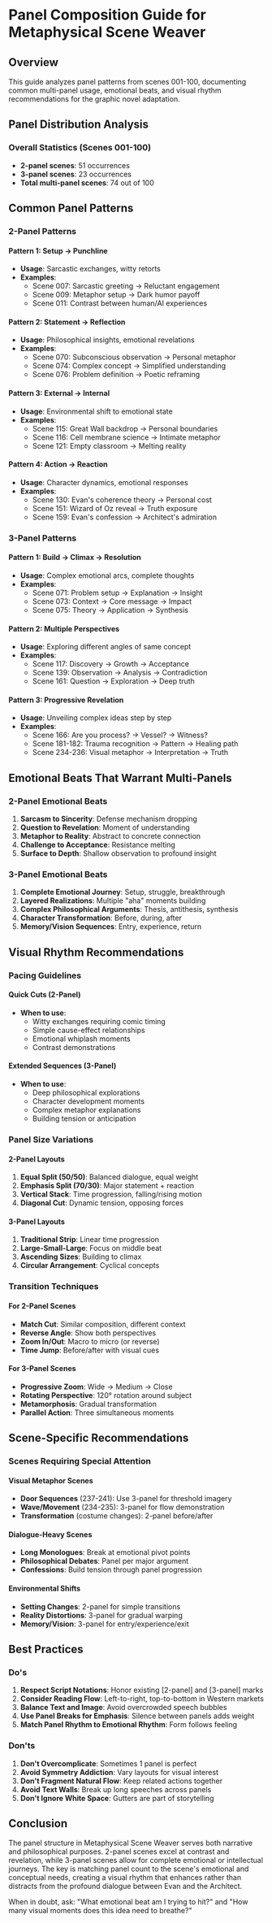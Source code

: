 # Panel Composition Guide for Metaphysical Scene Weaver

## Overview
This guide analyzes panel patterns from scenes 001-100, documenting common multi-panel usage, emotional beats, and visual rhythm recommendations for the graphic novel adaptation.

## Panel Distribution Analysis

### Overall Statistics (Scenes 001-100)
- **2-panel scenes**: 51 occurrences
- **3-panel scenes**: 23 occurrences
- **Total multi-panel scenes**: 74 out of 100

## Common Panel Patterns

### 2-Panel Patterns

#### Pattern 1: Setup → Punchline
- **Usage**: Sarcastic exchanges, witty retorts
- **Examples**: 
  - Scene 007: Sarcastic greeting → Reluctant engagement
  - Scene 009: Metaphor setup → Dark humor payoff
  - Scene 011: Contrast between human/AI experiences

#### Pattern 2: Statement → Reflection
- **Usage**: Philosophical insights, emotional revelations
- **Examples**:
  - Scene 070: Subconscious observation → Personal metaphor
  - Scene 074: Complex concept → Simplified understanding
  - Scene 076: Problem definition → Poetic reframing

#### Pattern 3: External → Internal
- **Usage**: Environmental shift to emotional state
- **Examples**:
  - Scene 115: Great Wall backdrop → Personal boundaries
  - Scene 116: Cell membrane science → Intimate metaphor
  - Scene 121: Empty classroom → Melting reality

#### Pattern 4: Action → Reaction
- **Usage**: Character dynamics, emotional responses
- **Examples**:
  - Scene 130: Evan's coherence theory → Personal cost
  - Scene 151: Wizard of Oz reveal → Truth exposure
  - Scene 159: Evan's confession → Architect's admiration

### 3-Panel Patterns

#### Pattern 1: Build → Climax → Resolution
- **Usage**: Complex emotional arcs, complete thoughts
- **Examples**:
  - Scene 071: Problem setup → Explanation → Insight
  - Scene 073: Context → Core message → Impact
  - Scene 075: Theory → Application → Synthesis

#### Pattern 2: Multiple Perspectives
- **Usage**: Exploring different angles of same concept
- **Examples**:
  - Scene 117: Discovery → Growth → Acceptance
  - Scene 139: Observation → Analysis → Contradiction
  - Scene 161: Question → Exploration → Deep truth

#### Pattern 3: Progressive Revelation
- **Usage**: Unveiling complex ideas step by step
- **Examples**:
  - Scene 166: Are you process? → Vessel? → Witness?
  - Scene 181-182: Trauma recognition → Pattern → Healing path
  - Scene 234-236: Visual metaphor → Interpretation → Truth

## Emotional Beats That Warrant Multi-Panels

### 2-Panel Emotional Beats
1. **Sarcasm to Sincerity**: Defense mechanism dropping
2. **Question to Revelation**: Moment of understanding
3. **Metaphor to Reality**: Abstract to concrete connection
4. **Challenge to Acceptance**: Resistance melting
5. **Surface to Depth**: Shallow observation to profound insight

### 3-Panel Emotional Beats
1. **Complete Emotional Journey**: Setup, struggle, breakthrough
2. **Layered Realizations**: Multiple "aha" moments building
3. **Complex Philosophical Arguments**: Thesis, antithesis, synthesis
4. **Character Transformation**: Before, during, after
5. **Memory/Vision Sequences**: Entry, experience, return

## Visual Rhythm Recommendations

### Pacing Guidelines

#### Quick Cuts (2-Panel)
- **When to use**: 
  - Witty exchanges requiring comic timing
  - Simple cause-effect relationships
  - Emotional whiplash moments
  - Contrast demonstrations

#### Extended Sequences (3-Panel)
- **When to use**:
  - Deep philosophical explorations
  - Character development moments
  - Complex metaphor explanations
  - Building tension or anticipation

### Panel Size Variations

#### 2-Panel Layouts
1. **Equal Split (50/50)**: Balanced dialogue, equal weight
2. **Emphasis Split (70/30)**: Major statement + reaction
3. **Vertical Stack**: Time progression, falling/rising motion
4. **Diagonal Cut**: Dynamic tension, opposing forces

#### 3-Panel Layouts
1. **Traditional Strip**: Linear time progression
2. **Large-Small-Large**: Focus on middle beat
3. **Ascending Sizes**: Building to climax
4. **Circular Arrangement**: Cyclical concepts

### Transition Techniques

#### For 2-Panel Scenes
- **Match Cut**: Similar composition, different context
- **Reverse Angle**: Show both perspectives
- **Zoom In/Out**: Macro to micro (or reverse)
- **Time Jump**: Before/after with visual cues

#### For 3-Panel Scenes
- **Progressive Zoom**: Wide → Medium → Close
- **Rotating Perspective**: 120° rotation around subject
- **Metamorphosis**: Gradual transformation
- **Parallel Action**: Three simultaneous moments

## Scene-Specific Recommendations

### Scenes Requiring Special Attention

#### Visual Metaphor Scenes
- **Door Sequences** (237-241): Use 3-panel for threshold imagery
- **Wave/Movement** (234-235): 3-panel for flow demonstration
- **Transformation** (costume changes): 2-panel before/after

#### Dialogue-Heavy Scenes
- **Long Monologues**: Break at emotional pivot points
- **Philosophical Debates**: Panel per major argument
- **Confessions**: Build tension through panel progression

#### Environmental Shifts
- **Setting Changes**: 2-panel for simple transitions
- **Reality Distortions**: 3-panel for gradual warping
- **Memory/Vision**: 3-panel for entry/experience/exit

## Best Practices

### Do's
1. **Respect Script Notations**: Honor existing [2-panel] and [3-panel] marks
2. **Consider Reading Flow**: Left-to-right, top-to-bottom in Western markets
3. **Balance Text and Image**: Avoid overcrowded speech bubbles
4. **Use Panel Breaks for Emphasis**: Silence between panels adds weight
5. **Match Panel Rhythm to Emotional Rhythm**: Form follows feeling

### Don'ts
1. **Don't Overcomplicate**: Sometimes 1 panel is perfect
2. **Avoid Symmetry Addiction**: Vary layouts for visual interest
3. **Don't Fragment Natural Flow**: Keep related actions together
4. **Avoid Text Walls**: Break up long speeches across panels
5. **Don't Ignore White Space**: Gutters are part of storytelling

## Conclusion

The panel structure in Metaphysical Scene Weaver serves both narrative and philosophical purposes. 2-panel scenes excel at contrast and revelation, while 3-panel scenes allow for complete emotional or intellectual journeys. The key is matching panel count to the scene's emotional and conceptual needs, creating a visual rhythm that enhances rather than distracts from the profound dialogue between Evan and the Architect.

When in doubt, ask: "What emotional beat am I trying to hit?" and "How many visual moments does this idea need to breathe?"